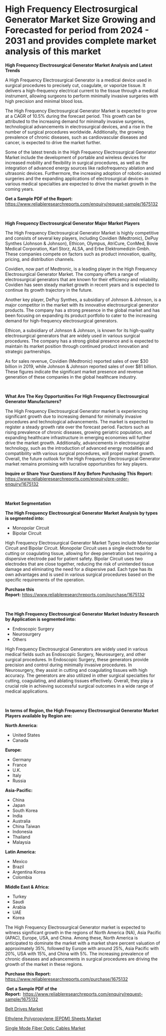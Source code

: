 <p><h1>High Frequency Electrosurgical Generator Market Size Growing and Forecasted for period from 2024 - 2031 and provides complete market analysis of this market</h1></p><p><strong>High Frequency Electrosurgical Generator Market Analysis and Latest Trends</strong></p>
<p><p>A High Frequency Electrosurgical Generator is a medical device used in surgical procedures to precisely cut, coagulate, or vaporize tissue. It delivers a high-frequency electrical current to the tissue through a medical instrument, allowing surgeons to perform minimally invasive surgeries with high precision and minimal blood loss.</p><p>The High Frequency Electrosurgical Generator Market is expected to grow at a CAGR of 10.5% during the forecast period. This growth can be attributed to the increasing demand for minimally invasive surgeries, technological advancements in electrosurgical devices, and a rise in the number of surgical procedures worldwide. Additionally, the growing prevalence of chronic diseases, such as cardiovascular diseases and cancer, is expected to drive the market further.</p><p>Some of the latest trends in the High Frequency Electrosurgical Generator Market include the development of portable and wireless devices for increased mobility and flexibility in surgical procedures, as well as the integration of advanced energy sources like radiofrequency ablation and ultrasonic devices. Furthermore, the increasing adoption of robotic-assisted surgeries and the expanding applications of electrosurgical devices in various medical specialties are expected to drive the market growth in the coming years.</p></p>
<p><strong>Get a Sample PDF of the Report:&nbsp;</strong> <a href="https://www.reliableresearchreports.com/enquiry/request-sample/1675132">https://www.reliableresearchreports.com/enquiry/request-sample/1675132</a></p>
<p>&nbsp;</p>
<p><strong>High Frequency Electrosurgical Generator Major Market Players</strong></p>
<p><p>The High Frequency Electrosurgical Generator Market is highly competitive and consists of several key players, including Covidien (Medtronic), DePuy Synthes (Johnson & Johnson), Ethicon, Olympus, AtriCure, ConMed, Bovie Medical Corporation, Karl Storz, ALSA, and Erbe Elektromedizin Gmbh. These companies compete on factors such as product innovation, quality, pricing, and distribution channels.</p><p>Covidien, now part of Medtronic, is a leading player in the High Frequency Electrosurgical Generator Market. The company offers a range of electrosurgical generators that are known for their efficiency and reliability. Covidien has seen steady market growth in recent years and is expected to continue its growth trajectory in the future.</p><p>Another key player, DePuy Synthes, a subsidiary of Johnson & Johnson, is a major competitor in the market with its innovative electrosurgical generator products. The company has a strong presence in the global market and has been focusing on expanding its product portfolio to cater to the increasing demand for high-frequency electrosurgical generators.</p><p>Ethicon, a subsidiary of Johnson & Johnson, is known for its high-quality electrosurgical generators that are widely used in various surgical procedures. The company has a strong global presence and is expected to maintain its market position through continued product innovation and strategic partnerships.</p><p>As for sales revenue, Covidien (Medtronic) reported sales of over $30 billion in 2019, while Johnson & Johnson reported sales of over $81 billion. These figures indicate the significant market presence and revenue generation of these companies in the global healthcare industry.</p></p>
<p>&nbsp;</p>
<p><strong>What Are The Key Opportunities For High Frequency Electrosurgical Generator Manufacturers?</strong></p>
<p><p>The High Frequency Electrosurgical Generator market is experiencing significant growth due to increasing demand for minimally invasive procedures and technological advancements. The market is expected to register a steady growth rate over the forecast period. Factors such as rising prevalence of chronic diseases, growing geriatric population, and expanding healthcare infrastructure in emerging economies will further drive the market growth. Additionally, advancements in electrosurgical technology, such as the introduction of advanced energy modalities and compatibility with various surgical procedures, will propel market growth. Overall, the future outlook for the High Frequency Electrosurgical Generator market remains promising with lucrative opportunities for key players.</p></p>
<p><strong>Inquire or Share Your Questions If Any Before Purchasing This Report:</strong> <a href="https://www.reliableresearchreports.com/enquiry/pre-order-enquiry/1675132">https://www.reliableresearchreports.com/enquiry/pre-order-enquiry/1675132</a></p>
<p>&nbsp;</p>
<p><strong>Market Segmentation</strong></p>
<p><strong>The High Frequency Electrosurgical Generator Market Analysis by types is segmented into:</strong></p>
<p><ul><li>Monopolar Circuit</li><li>Bipolar Circuit</li></ul></p>
<p><p>High Frequency Electrosurgical Generator Market Types include Monopolar Circuit and Bipolar Circuit. Monopolar Circuit uses a single electrode for cutting or coagulating tissue, allowing for deep penetration but requiring a dispersive electrode pad for patient safety. Bipolar Circuit uses two electrodes that are close together, reducing the risk of unintended tissue damage and eliminating the need for a dispersive pad. Each type has its own advantages and is used in various surgical procedures based on the specific requirements of the operation.</p></p>
<p><strong>Purchase this Report:&nbsp;</strong><a href="https://www.reliableresearchreports.com/purchase/1675132">https://www.reliableresearchreports.com/purchase/1675132</a></p>
<p>&nbsp;</p>
<p><strong>The High Frequency Electrosurgical Generator Market Industry Research by Application is segmented into:</strong></p>
<p><ul><li>Endoscopic Surgery</li><li>Neurosurgery</li><li>Others</li></ul></p>
<p><p>High Frequency Electrosurgical Generators are widely used in various medical fields such as Endoscopic Surgery, Neurosurgery, and other surgical procedures. In Endoscopic Surgery, these generators provide precision and control during minimally invasive procedures. In Neurosurgery, they assist in cutting and coagulating tissues with high accuracy. The generators are also utilized in other surgical specialties for cutting, coagulating, and ablating tissues effectively. Overall, they play a crucial role in achieving successful surgical outcomes in a wide range of medical applications.</p></p>
<p>&nbsp;</p>
<p><strong>In terms of Region, the High Frequency Electrosurgical Generator Market Players available by Region are:</strong></p>
<p>
    <p> <strong> North America: </strong>
        <ul>
            <li>United States</li>
            <li>Canada</li>
        </ul>
        </p> 
    <p> <strong> Europe: </strong>
        <ul>
            <li>Germany</li>
            <li>France</li>
            <li>U.K.</li>
            <li>Italy</li>
            <li>Russia</li>
        </ul>
        </p> 
    <p> <strong> Asia-Pacific: </strong>
        <ul>
            <li>China</li>
            <li>Japan</li>
            <li>South Korea</li>
            <li>India</li>
            <li>Australia</li>
            <li>China Taiwan</li>
            <li>Indonesia</li>
            <li>Thailand</li>
            <li>Malaysia</li>
        </ul>
        </p> 
    <p> <strong> Latin America: </strong>
        <ul>
            <li>Mexico</li>
            <li>Brazil</li>
            <li>Argentina Korea</li>
            <li>Colombia</li>
        </ul>
        </p> 
    <p> <strong> Middle East & Africa: </strong>
        <ul>
            <li>Turkey</li>
            <li>Saudi</li>
            <li>Arabia</li>
            <li>UAE</li>
            <li>Korea</li>
        </ul>
    </p>
    </p>
<p><p>The High Frequency Electrosurgical Generator market is expected to witness significant growth in the regions of North America (NA), Asia Pacific (APAC), Europe, USA, and China. Among these, North America is anticipated to dominate the market with a market share percent valuation of approximately 35%, followed by Europe with around 25%, Asia Pacific with 20%, USA with 15%, and China with 5%. The increasing prevalence of chronic diseases and advancements in surgical procedures are driving the growth of the market in these regions.</p></p>
<p><strong>Purchase this Report: </strong><a href="https://www.reliableresearchreports.com/purchase/1675132">https://www.reliableresearchreports.com/purchase/1675132</a></p>
<p>&nbsp;<strong>Get a Sample PDF of the Report:&nbsp;&nbsp;</strong><a href="https://www.reliableresearchreports.com/enquiry/request-sample/1675132">https://www.reliableresearchreports.com/enquiry/request-sample/1675132</a></p>
<p><strong></strong></p>
<p><p><a href="https://issuu.com/reportprime-2/docs/belt-drives-market-size-2030.pptx">Belt Drives Market</a></p><p><a href="https://issuu.com/reportprime-2/docs/ethylene-polypropylene-epdm-sheets-market-size-203">Ethylene Polypropylene (EPDM) Sheets Market</a></p><p><a href="https://github.com/RickHolmes3/Market-Research-Report-List-3/blob/main/single-mode-fiber-optic-cables-market.md">Single Mode Fiber Optic Cables Market</a></p></p>